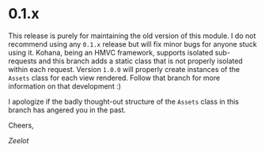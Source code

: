 # 0.1.x
This release is purely for maintaining the old version of this module. I do not recommend using any `0.1.x` release but will fix minor bugs for anyone stuck using it. Kohana, being an HMVC framework, supports isolated sub-requests and this branch adds a static class that is not properly isolated within each request. Version `1.0.0` will properly create instances of the `Assets` class for each view rendered. Follow that branch for more information on that development :)

I apologize if the badly thought-out structure of the `Assets` class in this branch has angered you in the past.

Cheers,


_Zeelot_